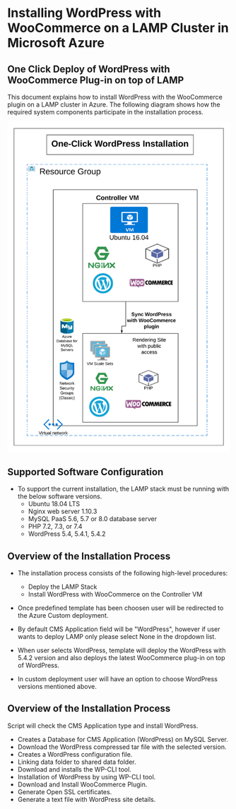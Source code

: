 # Installing WordPress with WooCommerce on a LAMP Cluster in Microsoft Azure

## One Click Deploy of WordPress with WooCommerce Plug-in on top of LAMP
This document explains how to install WordPress with the WooCommerce plugin on a LAMP cluster in Azure. The following diagram shows how the required system components participate in the installation process.

![Workflow](https://github.com/Azure/LAMP/blob/master/images/One_Click_WP.png)

## Supported Software Configuration
- To support the current installation, the LAMP stack must be running with the below software versions.
	*	Ubuntu 18.04 LTS
	*	Nginx web server 1.10.3
	*	MySQL PaaS 5.6, 5.7 or 8.0 database server
	*	PHP 7.2, 7.3, or 7.4 
    *   WordPress 5.4, 5.4.1, 5.4.2

## Overview of the Installation Process
- The installation process consists of the following high-level procedures:
	*	Deploy the LAMP Stack
	*	Install WordPress with WooCommerce on the Controller VM

- Once predefined template has been choosen user will be redirected to the Azure Custom deployment.

- By default CMS Application field will be "WordPress", however if user wants to deploy LAMP only please select None in the dropdown list.

- When user selects WordPress, template will deploy the WordPress with 5.4.2 version and also deploys the latest WooCommerce plug-in on top of WordPress.

- In custom deployment user will have an option to choose WordPress versions mentioned above.

## Overview of the Installation Process

Script will check the CMS Application type and install WordPress.

* Creates a Database for CMS Application (WordPress) on MySQL Server.
* Download the WordPress compressed tar file with the selected version.
* Creates a WordPress configuration file.
* Linking data folder to shared data folder.
* Download and installs the WP-CLI tool.
* Installation of WordPress by using WP-CLI tool.
* Download and Install WooCommerce Plugin.
* Generate Open SSL certificates.
* Generate a text file with WordPress site details.
